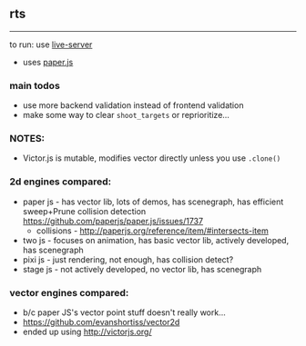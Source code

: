 ## rts

---

to run: use [live-server]()

- uses [paper.js](http://paperjs.org/about/)

### main todos

- use more backend validation instead of frontend validation
- make some way to clear `shoot_targets` or reprioritize...

### NOTES:

- Victor.js is mutable, modifies vector directly unless you use `.clone()`

### 2d engines compared:

- paper js - has vector lib, lots of demos, has scenegraph, has efficient sweep+Prune collision detection https://github.com/paperjs/paper.js/issues/1737
  - collisions - http://paperjs.org/reference/item/#intersects-item
- two js - focuses on animation, has basic vector lib, actively developed, has scenegraph
- pixi js - just rendering, not enough, has collision detect?
- stage js - not actively developed, no vector lib, has scenegraph

### vector engines compared:

- b/c paper JS's vector point stuff doesn't really work...
- https://github.com/evanshortiss/vector2d
- ended up using http://victorjs.org/
